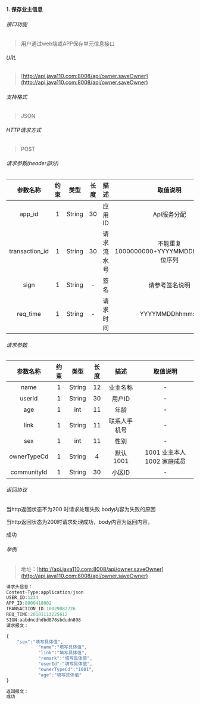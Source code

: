 

**1\. 保存业主信息**
###### 接口功能
> 用户通过web端或APP保存单元信息接口

###### URL
> [http://api.java110.com:8008/api/owner.saveOwner](http://api.java110.com:8008/api/owner.saveOwner)

###### 支持格式
> JSON

###### HTTP请求方式
> POST

###### 请求参数(header部分)
|参数名称|约束|类型|长度|描述|取值说明|
| :-: | :-: | :-: | :-: | :-: | :-:|
|app_id|1|String|30|应用ID|Api服务分配                      |
|transaction_id|1|String|30|请求流水号|不能重复 1000000000+YYYYMMDDhhmmss+6位序列 |
|sign|1|String|-|签名|请参考签名说明|
|req_time|1|String|-|请求时间|YYYYMMDDhhmmss|

###### 请求参数
|参数名称|约束|类型|长度|描述|取值说明|
| :-: | :-: | :-: | :-: | :-: | :-: |
|name|1|String|12|业主名称|-|
|userId|1|String|30|用户ID|-|
|age|1|int|11|年龄|-|
|link|1|String|11|联系人手机号|-|
|sex|1|int|11|性别|-|
|ownerTypeCd|1|String|4|默认1001|1001 业主本人 1002 家庭成员|
|communityId|1|String|30|小区ID|-|


###### 返回协议

当http返回状态不为200 时请求处理失败 body内容为失败的原因

当http返回状态为200时请求处理成功，body内容为返回内容，

成功


###### 举例
> 地址：[http://api.java110.com:8008/api/owner.saveOwner](http://api.java110.com:8008/api/owner.saveOwner)

``` javascript
请求头信息：
Content-Type:application/json
USER_ID:1234
APP_ID:8000418002
TRANSACTION_ID:10029082726
REQ_TIME:20181113225612
SIGN:aabdncdhdbd878sbdudn898
请求报文：

{
    "sex":"填写具体值",
            "name":"填写具体值",
            "link":"填写具体值",
            "remark":"填写具体值",
            "userId":"填写具体值",
            "ownerTypeCd":"1001",
            "age":"填写具体值"
}

返回报文：
成功

```
